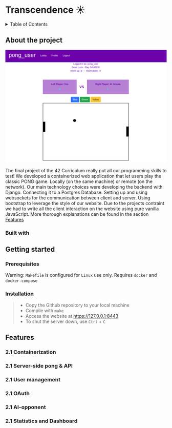 # Transcendence ☀️

<!-- TABLE OF CONTENTS -->
<details>
  <summary>Table of Contents</summary>
  <ol>
    <li>
      <a href="#about-the-project">About The Project</a>
      <ul>
        <li><a href="#built-with">Built With</a></li>
      </ul>
    </li>
    <li>
      <a href="#getting-started">Getting Started</a>
      <ul>
        <li><a href="#prerequisites">Prerequisites</a></li>
        <li><a href="#installation">Installation</a></li>
      </ul>
    </li>
    <li><a href="#features">Features</a></li>
		<ul>
	        <li><a href="#containerization">Containerization</a></li>
	        <li><a href="#server-side-pong-and-API">Server-side Pong and API</a></li>
	        <li><a href="#user-management">User Management</a></li>
	        <li><a href="#OAuth">OAuth</a></li>
	        <li><a href="#AI-Opponent">AI Opponent</a></li>
	        <li><a href="#Statistics-and-dashboard">Statistics and Dashboard</a></li>
        </ul>
  </ol>
</details>

## About the project
![transcendence1](https://raw.githubusercontent.com/Linuswidmer/42_transcendence/main/images/pong_game.png)


The final project of the 42 Curriculum really put all our programming skills to test!
We developed a containerized web application that let users play the classic PONG game. Locally (on the same machine) or remote (on the network). Our main technology choices were developing the backend with Django. Connecting it to a Postgres Database. Setting up and using websockets for the communication between client and server. Using bootstrap to leverage the style of our website. Due to the projects contraint we had to write all the client interaction on the website using pure vanilla JavaScript.
More thorough explanations can be found in the  section [Features](#Features)

### Built with

## Getting started

### Prerequisites
Warning: `Makefile` is configured for `Linux` use only.
Requires `docker` and `docker-compose`

### Installation
> - Copy the Github repository to  your local machine
> -  Compile with `make`
> - Access the website at https://127.0.0.1:8443
> - To shut the server down, use `Ctrl` + `C`

## Features

### 2.1 Containerization

### 2.1 Server-side pong & API

### 2.1 User management

### 2.1 OAuth

### 2.1 AI-opponent

### 2.1 Statistics and Dashboard


